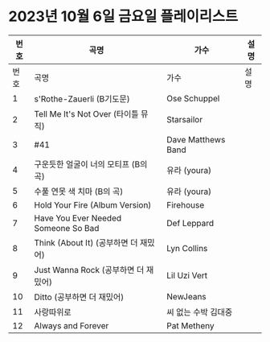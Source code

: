 # 2023년 10월 6일 금요일 플레이리스트

| 번호 | 곡명 | 가수 | 설명 |
|------|------|------|------|
| 번호 | 곡명 | 가수 | 설명 |
| 1 | s'Rothe-Zauerli (B기도문) | Ose Schuppel |  |
| 2 | Tell Me It's Not Over (타이틀 뮤직) | Starsailor |  |
| 3 | #41 | Dave Matthews Band |  |
| 4 | 구운듯한 얼굴이 너의 모티프 (B의 곡) | 유라 (youra) |  |
| 5 | 수풀 연못 색 치마 (B의 곡) | 유라 (youra) |  |
| 6 | Hold Your Fire (Album Version) | Firehouse |  |
| 7 | Have You Ever Needed Someone So Bad | Def Leppard |  |
| 8 | Think (About It) (공부하면 더 재밌어) | Lyn Collins |  |
| 9 | Just Wanna Rock (공부하면 더 재밌어) | Lil Uzi Vert |  |
| 10 | Ditto (공부하면 더 재밌어) | NewJeans |  |
| 11 | 사랑따위로 | 씨 없는 수박 김대중 |  |
| 12 | Always and Forever | Pat Metheny |  |
